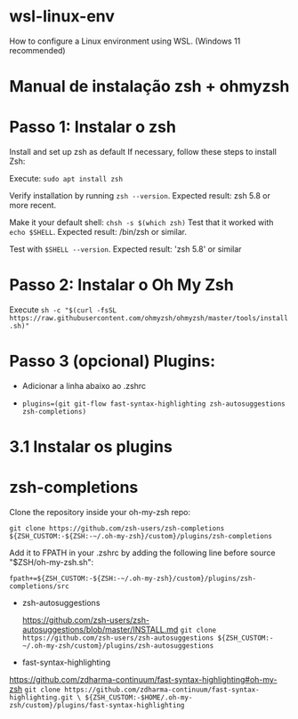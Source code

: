 # wsl-linux-env
How to configure a Linux environment using WSL. (Windows 11 recommended)


# Manual de instalação zsh + ohmyzsh

# Passo 1: Instalar o zsh
Install and set up zsh as default
If necessary, follow these steps to install Zsh:

Execute: `sudo apt install zsh`


Verify installation by running `zsh --version`. Expected result: zsh 5.8 or more recent.

Make it your default shell: `chsh -s $(which zsh)`
Test that it worked with `echo $SHELL`. Expected result: /bin/zsh or similar.

Test with `$SHELL --version`. Expected result: 'zsh 5.8' or similar

# Passo 2: Instalar o Oh My Zsh
Execute `sh -c "$(curl -fsSL https://raw.githubusercontent.com/ohmyzsh/ohmyzsh/master/tools/install.sh)"`

# Passo 3 (opcional) Plugins:
 - Adicionar a linha abaixo ao .zshrc

 - `plugins=(git git-flow fast-syntax-highlighting zsh-autosuggestions zsh-completions)`

# 3.1 Instalar os plugins 
  # zsh-completions
  Clone the repository inside your oh-my-zsh repo:
  
  `git clone https://github.com/zsh-users/zsh-completions ${ZSH_CUSTOM:-${ZSH:-~/.oh-my-zsh}/custom}/plugins/zsh-completions`


Add it to FPATH in your .zshrc by adding the following line before source "$ZSH/oh-my-zsh.sh":

  `fpath+=${ZSH_CUSTOM:-${ZSH:-~/.oh-my-zsh}/custom}/plugins/zsh-completions/src`
  
  
- zsh-autosuggestions
  
  https://github.com/zsh-users/zsh-autosuggestions/blob/master/INSTALL.md
  `git clone https://github.com/zsh-users/zsh-autosuggestions ${ZSH_CUSTOM:-~/.oh-my-zsh/custom}/plugins/zsh-autosuggestions`

- fast-syntax-highlighting

https://github.com/zdharma-continuum/fast-syntax-highlighting#oh-my-zsh
`git clone https://github.com/zdharma-continuum/fast-syntax-highlighting.git \
  ${ZSH_CUSTOM:-$HOME/.oh-my-zsh/custom}/plugins/fast-syntax-highlighting`
